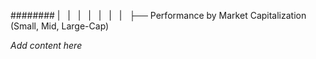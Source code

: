 ######## |   |   |   |   |   |   |   ├── Performance by Market Capitalization (Small, Mid, Large-Cap)

*Add content here*